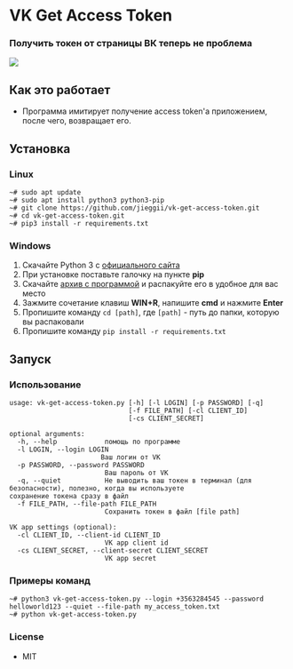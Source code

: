 # VK Get Access Token
### Получить токен от страницы ВК теперь не проблема

<img src="https://github.com/jieggii/vk-get-access-token/blob/master/img/1.png"></img>

## Как это работает
* Программа имитирует получение access token'a приложением, после чего, возвращает его.

## Установка
### Linux
```
~# sudo apt update
~# sudo apt install python3 python3-pip
~# git clone https://github.com/jieggii/vk-get-access-token.git
~# cd vk-get-access-token.git
~# pip3 install -r requirements.txt
```

### Windows
1. Скачайте Python 3 с <a href="https://python.org">официального сайта</a>
2. При установке поставьте галочку на пункте <b>pip</b>
3. Скачайте <a href="/jieggii/vk-get-access-token/archive/master.zip">архив с программой</a> и распакуйте его в удобное для вас место
4. Зажмите сочетание клавиш <b>WIN+R</b>, напишите <b>cmd</b> и нажмите <b>Enter</b>
5. Пропишите команду ```cd [path]```, где ```[path]``` - путь до папки, которую вы распаковали
6. Пропишите команду ```pip install -r requirements.txt```

## Запуск
### Использование
```
usage: vk-get-access-token.py [-h] [-l LOGIN] [-p PASSWORD] [-q]
                              [-f FILE_PATH] [-cl CLIENT_ID]
                              [-cs CLIENT_SECRET]

optional arguments:
  -h, --help            помощь по программе
  -l LOGIN, --login LOGIN
                       Ваш логин от VK
  -p PASSWORD, --password PASSWORD
                        Ваш пароль от VK
  -q, --quiet           Не выводить ваш токен в терминал (для безопасности), полезно, когда вы используете                         сохранение токена сразу в файл
  -f FILE_PATH, --file-path FILE_PATH
                        Сохранить токен в файл [file path]

VK app settings (optional):
  -cl CLIENT_ID, --client-id CLIENT_ID
                        VK app client id
  -cs CLIENT_SECRET, --client-secret CLIENT_SECRET
                        VK app secret
```

### Примеры команд
```
~# python3 vk-get-access-token.py --login +3563284545 --password helloworld123 --quiet --file-path my_access_token.txt
~# python vk-get-access-token.py
```

### License
* MIT
